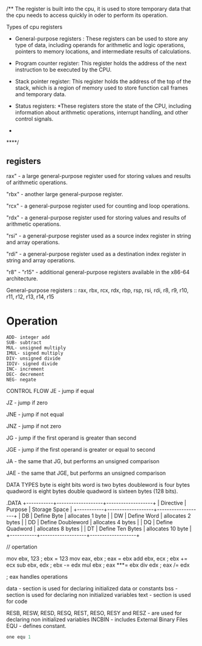 





/**
 The register is built into the cpu, it is used to store temporary data that the cpu needs to access quickly in oder to perform its operation.
 
 
Types of cpu registers 

* General-purpose registers :
These registers can be used to store any type of data, including operands for arithmetic and logic operations, pointers to memory locations, and intermediate results of calculations.


* Program counter register:
This register holds the address of the next instruction to be executed by the CPU.


* Stack pointer register:
This register holds the address of the top of the stack, which is a region of memory used to store function call frames and temporary data.


* Status registers: 
*These registers store the state of the CPU, including information about arithmetic operations, interrupt handling, and other control signals.
*

****/



## registers
rax" - a large general-purpose register used for storing values and results of arithmetic operations.

"rbx" - another large general-purpose register.

"rcx" - a general-purpose register used for counting and loop operations.

"rdx" - a general-purpose register used for storing values and results of arithmetic operations.

"rsi" - a general-purpose register used as a source index register in string and array operations.

"rdi" - a general-purpose register used as a destination index register in string and array operations.

"r8" - "r15" - additional general-purpose registers available in the x86-64 architecture.

General-purpose registers :: rax, rbx, rcx, rdx, rbp, rsp, rsi, rdi, r8, r9, r10, r11, r12, r13, r14, r15


# Operation
    ADD- integer add
    SUB- subtract
    MUL- unsigned multiply
    IMUL- signed multiply
    DIV- unsigned divide
    IDIV- signed divide
    INC- increment
    DEC- decrement
    NEG- negate
	
	
CONTROL FLOW
JE - jump if equal

JZ - jump if zero

JNE - jump if not equal

JNZ - jump if not zero

JG - jump if the first operand is greater than second

JGE - jump if the first operand is greater or equal to second

JA - the same that JG, but performs an unsigned comparison

JAE - the same that JGE, but performs an unsigned comparison


DATA TYPES
    byte is eight bits
    word is two bytes
    doubleword is four bytes
    quadword is eight bytes
    double quadword is sixteen bytes (128 bits).
	
	
.DATA
+-----------+-------------------+-------------------+
| Directive |      Purpose      |   Storage Space   |
+-----------+-------------------+-------------------+
| DB        | Define Byte       | allocates 1 byte  |
| DW        | Define Word       | allocates 2 bytes |
| DD        | Define Doubleword | allocates 4 bytes |
| DQ        | Define Quadword   | allocates 8 bytes |
| DT        | Define Ten Bytes  | allocates 10 byte |
+-----------+-------------------+-------------------+


// opertation

mov ebx, 123  ; ebx = 123
mov eax, ebx  ; eax = ebx
add ebx, ecx  ; ebx += ecx
sub ebx, edx  ; ebx -= edx
mul ebx       ; eax ***= ebx
div edx       ; eax /= edx

; eax handles operations




data - section is used for declaring initialized data or constants
bss - section is used for declaring non initialized variables
text - section is used for code



RESB, RESW, RESD, RESQ, REST, RESO, RESY and RESZ - are used for declaring non initialized variables
INCBIN - includes External Binary Files
EQU - defines constant. 

```asm
one equ 1
```


